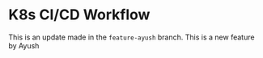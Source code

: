 # K8s CI/CD Workflow
This is an update made in the `feature-ayush` branch.
This is a new feature by Ayush
